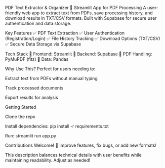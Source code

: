 PDF Text Extractor & Organizer
📄 Streamlit App for PDF Processing
A user-friendly web app to extract text from PDFs, save processing history, and download results in TXT/CSV formats. Built with Supabase for secure user authentication and data storage.

Key Features
✅ PDF Text Extraction
✅ User Authentication (Registration/Login)
✅ File History Tracking
✅ Download Options (TXT/CSV)
✅ Secure Data Storage via Supabase

Tech Stack
🔧 Frontend: Streamlit
🔧 Backend: Supabase
🔧 PDF Handling: PyMuPDF (fitz)
🔧 Data: Pandas

Why Use This?
Perfect for users needing to:

Extract text from PDFs without manual typing

Track processed documents

Export results for analysis

Getting Started

Clone the repo

Install dependencies: pip install -r requirements.txt

Run: streamlit run app.py

Contributions Welcome!
🌟 Improve features, fix bugs, or add new formats!

This description balances technical details with user benefits while maintaining readability. Adjust as needed!
